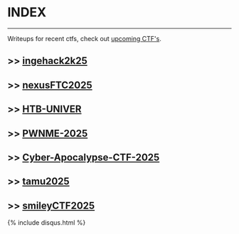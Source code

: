 # INDEX
---

Writeups for recent ctfs,  check out [upcoming CTF's](https://ctftime.org/event/list/upcoming).




## >> [ingehack2k25](./ingehack2k25/README)
## >> [nexusFTC2025](./nexusFTC-2025/README)
## >> [HTB-UNIVER](./HTB-CTF/README)
## >> [PWNME-2025](./pwnme2025/README)
## >> [Cyber-Apocalypse-CTF-2025](./apocalypse-htb/README)
## >> [tamu2025](./tamu2025/README)

## >> [smileyCTF2025](./smileyCTF2025/README)
{% include disqus.html %}


